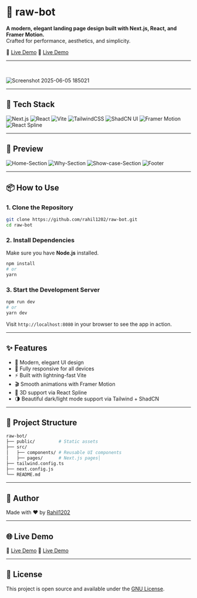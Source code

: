 
# 🤖 raw-bot

**A modern, elegant landing page design built with Next.js, React, and Framer Motion.**  
Crafted for performance, aesthetics, and simplicity.

 🔗 [Live Demo](https://raw-bot.rahil.pro) 
 🔗 [Live Demo](https://raw-bot-rahil1202.vercel.app) 

---
 <br/>

![Screenshot 2025-06-05 185021](https://github.com/user-attachments/assets/9c92d919-306e-4cd6-a59a-c03fca5757f4)

---

## 🚀 Tech Stack

![Next.js](https://img.shields.io/badge/Next.js-000?logo=next.js&logoColor=white)
![React](https://img.shields.io/badge/React-20232A?logo=react&logoColor=61DAFB)
![Vite](https://img.shields.io/badge/Vite-646CFF?logo=vite&logoColor=white)
![TailwindCSS](https://img.shields.io/badge/TailwindCSS-06B6D4?logo=tailwindcss&logoColor=white)
![ShadCN UI](https://img.shields.io/badge/ShadCN_UI-111827?logo=ui&logoColor=white)
![Framer Motion](https://img.shields.io/badge/Framer--Motion-EF0074?logo=framer&logoColor=white)
![React Spline](https://img.shields.io/badge/React--Spline-00B2FF)

---

## 📸 Preview

![Home-Section](https://github.com/user-attachments/assets/5a05927a-1311-4521-869f-fdd9f73448f2)
![Why-Section](https://github.com/user-attachments/assets/3fe442e3-6202-4fe8-808f-6d243347deae)
![Show-case-Section](https://github.com/user-attachments/assets/971efd57-48de-429f-a006-d008e059e428)
![Footer](https://github.com/user-attachments/assets/a468b221-05bd-4d9a-ba94-93de557123e3)



---

## 📦 How to Use

### 1. Clone the Repository

```bash
git clone https://github.com/rahil1202/raw-bot.git
cd raw-bot
````

### 2. Install Dependencies

Make sure you have **Node.js** installed.

```bash
npm install
# or
yarn
```

### 3. Start the Development Server

```bash
npm run dev
# or
yarn dev
```

Visit `http://localhost:8080` in your browser to see the app in action.

---

## ✨ Features

* 🎨 Modern, elegant UI design
* 📱 Fully responsive for all devices
* ⚡ Built with lightning-fast Vite
* 🎬 Smooth animations with Framer Motion
* 🧩 3D support via React Spline
* 🌗 Beautiful dark/light mode support via Tailwind + ShadCN

---

## 📁 Project Structure

```bash
raw-bot/
├── public/         # Static assets
├── src/
│   ├── components/ # Reusable UI components
│   ├── pages/      # Next.js pages│   
├── tailwind.config.ts
├── next.config.js
└── README.md
```

---

## 🙌 Author

Made with ❤️ by [Rahil1202](https://github.com/rahil1202)

---

## 🌐 Live Demo

 🔗 [Live Demo](https://raw-bot.rahil.pro) 
 🔗 [Live Demo](https://raw-bot.vercel.app) 

---

## 📝 License

This project is open source and available under the [GNU License](LICENSE).
